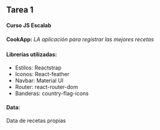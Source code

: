 ## Tarea 1
#### Curso JS Escalab
####
**CookApp:**
*LA aplicación para registrar las mejores recetas*
###
#### Librerías utilizadas:
* Estilos: Reactstrap
* Iconos: React-feather
* Navbar: Material UI
* Router: react-router-dom
* Banderas: country-flag-icons

#### Data:
Data de recetas propias
